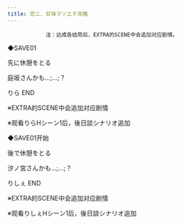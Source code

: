 ```yaml
---
title: 恋ニ、甘味ヲソエテ攻略
---
```


                注：达成各结局后，EXTRA的SCENE中会追加对应剧情。



◆SAVE01

先に休憩をとる

庭坂さんかも…;…;？



りら END

※EXTRA的SCENE中会追加对应剧情

※观看りらHシーン1后，後日談シナリオ追加



◆SAVE01开始

後で休憩をとる

汐ノ宮さんかも…;…;？



りしぇ END

※EXTRA的SCENE中会追加对应剧情

※观看りしぇHシーン1后，後日談シナリオ追加


              
